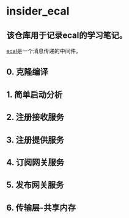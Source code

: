 # insider_ecal

## 该仓库用于记录ecal的学习笔记。
[ecal](https://github.com/eclipse-ecal/ecal/)是一个消息传递的中间件。  

## 0. 克隆编译
## 1. 简单启动分析
## 2. 注册接收服务
## 3. 注册提供服务
## 4. 订阅网关服务
## 5. 发布网关服务
## 6. 传输层-共享内存
